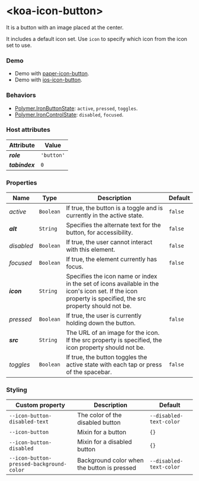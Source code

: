 # &lt;koa-icon-button&gt;

It is a button with an image placed at the center.

It includes a default icon set. Use `icon` to specify which icon from the icon set to use.

### Demo

* Demo with [paper-icon-button](https://elements.polymer-project.org/elements/paper-icon-button?view=demo).
* Demo with [ios-icon-button](https://kingofapp.github.io/ios-icon-button).

### Behaviors

* [Polymer.IronButtonState](https://elements.polymer-project.org/elements/iron-behaviors?active=Polymer.IronButtonState): `active`, `pressed`, `toggles`.
* [Polymer.IronControlState](https://elements.polymer-project.org/elements/iron-behaviors?active=Polymer.IronControlState): `disabled`, `focused`.

### Host attributes

Attribute | Value
----------|------
***role*** | `'button'`
***tabindex*** | `0`

### Properties

Name | Type | Description | Default
-----|------|-------------|--------
*active* | `Boolean` | If true, the button is a toggle and is currently in the active state. | `false`
***alt*** | `String` | Specifies the alternate text for the button, for accessibility. | `false`
*disabled* | `Boolean` | If true, the user cannot interact with this element. | `false`
*focused* | `Boolean` | If true, the element currently has focus. | `false`
***icon*** | `String` | Specifies the icon name or index in the set of icons available in the icon's icon set. If the icon property is specified, the src property should not be. |
*pressed* | `Boolean` | If true, the user is currently holding down the button. | `false`
***src*** | `String` | The URL of an image for the icon. If the src property is specified, the icon property should not be. |
*toggles* | `Boolean` | If true, the button toggles the active state with each tap or press of the spacebar. | `false`

### Styling

Custom property | Description | Default
----------------|-------------|--------
`--icon-button-disabled-text` | The color of the disabled button | `--disabled-text-color`
`--icon-button` | Mixin for a button | `{}`
`--icon-button-disabled` | Mixin for a disabled button | `{}`
`--icon-button-pressed-background-color` | Background color when the button is pressed | `--disabled-text-color`
